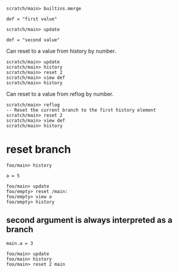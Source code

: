 ```ucm:hide
scratch/main> builtins.merge
```

```unison
def = "first value"
```

```ucm:hide
scratch/main> update
```

```unison:hide
def = "second value"
```

Can reset to a value from history by number.

```ucm
scratch/main> update
scratch/main> history
scratch/main> reset 2
scratch/main> view def
scratch/main> history
```

Can reset to a value from reflog by number.

```ucm
scratch/main> reflog
-- Reset the current branch to the first history element
scratch/main> reset 2
scratch/main> view def
scratch/main> history
```

# reset branch

```ucm
foo/main> history
```

```unison:hide
a = 5
```

```ucm
foo/main> update
foo/empty> reset /main:
foo/empty> view a
foo/empty> history
```

## second argument is always interpreted as a branch
```unison:hide
main.a = 3
```

```ucm
foo/main> update
foo/main> history
foo/main> reset 2 main
```
